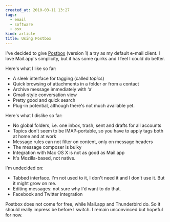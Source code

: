 ```yaml
---
created_at: 2010-03-11 13:27
tags:
  - email
  - software
  - osx
kind: article
title: Using Postbox
---
```

I've decided to give [Postbox](http://postbox-inc.com) (version 1) a try as my default e-mail client. I love Mail.app's simplicity, but it has some quirks and I feel I could do better.

Here's what I like so far:

* A sleek interface for tagging (called _topics_)
* Quick browsing of attachments in a folder or from a contact
* Archive message immediately with ‘a’
* Gmail-style conversation view
* Pretty good and quick search
* Plug-in potential, although there's not much available yet.

Here's what I dislike so far:

* No global folders, i.e. one inbox, trash, sent and drafts for all accounts
* Topics don't seem to be IMAP-portable, so you have to apply tags both at home and at work
* Message rules can not filter on content, only on message headers
* The message composer is bulky
* Integration with Mac OS X is not as good as Mail.app
* It's Mozilla-based, not native.

I'm undecided on:

* Tabbed interface. I'm not used to it, I don't need it and I don't use it. But it might grow on me.
* Editing messages: not sure why I'd want to do that.
* Facebook and Twitter integration

Postbox does not come for free, while Mail.app and Thunderbird do. So it should really impress be before I switch. I remain unconvinced but hopeful for now.